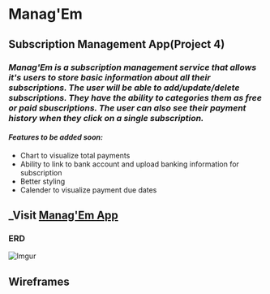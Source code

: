 # Manag'Em
## Subscription Management App(Project 4)

### _Manag'Em is a subscription management service that allows it's users to store basic information about all their subscriptions. The user will be able to add/update/delete subscriptions. They have the ability to categories them as free or paid sbuscriptions. The user can also see their payment history when they click on a single subscription._

#### _Features to be added soon:_
* Chart to visualize total payments
* Ability to link to bank account and upload banking information for subscription
* Better styling
* Calender to visualize payment due dates

## _Visit [Manag'Em App](https://managem.herokuapp.com/)

### ERD
![Imgur](https://imgur.com/2XknZma)

## Wireframes
